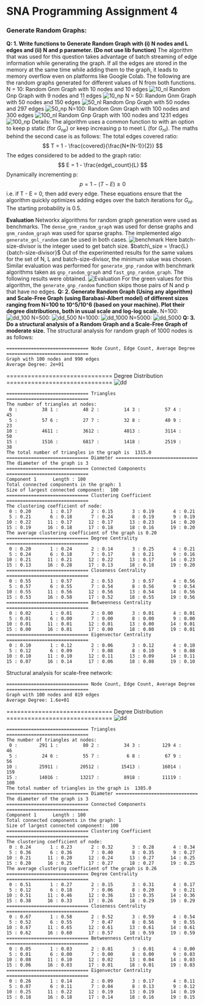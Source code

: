 # SNA Programming Assignment 4
### Generate Random Graphs:
**Q: 1. Write functions to Generate Random Graph with (i) N nodes and L edges and (ii) N and p parameter. (Do not use lib function)**
The algorithm that was used for this question takes advantage of batch streaming of edge information while generating the graph. If all the edges are stored in the memory at the same time while adding them to the graph, it leads to memory overflow even on platforms like Google Colab. 
The following are the random graphs generated for different values of N from both functions.
N = 10:
Random Gnm Graph with 10 nodes and 10 edges
![10_nl](images/10_nl.png) 
Random Gnp Graph with 9 nodes and 11 edges 
![10_np](images/10_np.png)
N = 50: 
Random Gnm Graph with 50 nodes and 150 edges
![50_nl](images/50_nl.png) 
Random Gnp Graph with 50 nodes and 297 edges
![50_np](images/50_np.png)
N=100:
Random Gnm Graph with 100 nodes and 300 edges
![100_nl](images/100_nl.png) 
Random Gnp Graph with 100 nodes and 1231 edges
![100_np](images/100_np.png)
Details:
The algorithm uses a common function to with an option to keep p static (for $G_{np}$) or keep increasing p to meet L (for $G_{nl}$). 
The maths behind the second case is as follows:
The total edges covered ratio:
$$ T = 1 - \frac{covered}{\frac{N*(N-1)}{2}} $$
The edges considered to be added to the graph ratio:
$$ E = 1 - \frac{edge\_count}{L} $$
Dynamically incrementing p:
$$ p = 1 - (T - E) \ge 0$$
i.e. if T - E = 0, then add every edge.
These equations ensure that the algorithm quickly optimizes adding edges over the batch iterations for $G_{nl}$. The starting probability is 0.5.

**Evaluation**
Networkx algorithms for random graph generation were used as benchmarks. The `dense_gnm_random_graph` was used for dense graphs and `gnm_random_graph` was used for sparse graphs. The implemented algo `generate_gnl_random` can be used in both cases. 
![benchmark](images/gnl.png)
Here batch-size-divisor is the integer used to get batch size. 
$batch\_size = \frac{L}{batch-size-divisor}$
Out of the experimented results for the same values for the set of N, L and batch-size-divisor, the minimum value was chosen.
Similar evaluation was performed for `generate_gnp_random` with benchmark algorithms taken as `gnp_random_graph` and `fast_gnp_random_graph`. 
The following results were obtained.
![Evaluation](images/gnp_till_N=1000.png)
For the green values for this algorithm, the `generate_gnp_random` function skips those pairs of N and p that have no edges.
**Q: 2. Generate Random Graph (Using any algorithm) and Scale-Free Graph (using Barabasi-Albert model) of different sizes ranging from N=100 to 10^5/10^6 (based on your machine). Plot their degree distributions, both in usual scale and log-log scale.**
N=100:
![dd_100](images/dd_100.png)
N=500:
![dd_500](images/dd_500.png)
N=1000:
![dd_1000](images/dd_1000.png)
N=5000:
![dd_5000](images/dd_5000.png)
**Q: 3. Do a structural analysis of a Random Graph and a Scale-Free Graph of moderate size.**
The structural analysis for random graph of 1000 nodes is as follows:
```
============================== Node Count, Edge Count, Average Degree ==============================
Graph with 100 nodes and 990 edges
Average Degree: 2e+01
```
============================== Degree Distribution ==============================
![dd](images/sa_random.png)
```
============================== Triangles ==============================
The number of triangles at nodes:
 0 :         38 1 :         48 2 :         14 3 :         57 4 :         45
 5 :         57 6 :         27 7 :         32 8 :         40 9 :         23
10 :         4611 :         3612 :         4013 :         3114 :         50
15 :         1516 :         6817 :         1418 :         2519 :         38
The total number of triangles in the graph is  1315.0
============================== Diameter ==============================
The diameter of the graph is 3
============================== Connected Components ==============================
Component 1      Length : 100
Total connected components in the graph: 1
Size of largest connected component:  100
============================== Clustering Coefficient ==============================
The clustering coefficient of node:
 0 : 0.20       1 : 0.17       2 : 0.15       3 : 0.19       4 : 0.21      
 5 : 0.21       6 : 0.18       7 : 0.24       8 : 0.19       9 : 0.19      
10 : 0.22      11 : 0.17      12 : 0.17      13 : 0.23      14 : 0.20      
15 : 0.19      16 : 0.18      17 : 0.18      18 : 0.16      19 : 0.20      
The average clustering coefficient of the graph is 0.20
============================== Degree Centrality ==============================
 0 : 0.20       1 : 0.24       2 : 0.14       3 : 0.25       4 : 0.21      
 5 : 0.24       6 : 0.18       7 : 0.17       8 : 0.21       9 : 0.16      
10 : 0.21      11 : 0.21      12 : 0.22      13 : 0.17      14 : 0.23      
15 : 0.13      16 : 0.28      17 : 0.13      18 : 0.18      19 : 0.20      
============================== Closeness Centrality ==============================
 0 : 0.55       1 : 0.57       2 : 0.53       3 : 0.57       4 : 0.56      
 5 : 0.57       6 : 0.55       7 : 0.54       8 : 0.56       9 : 0.54      
10 : 0.55      11 : 0.56      12 : 0.56      13 : 0.54      14 : 0.56      
15 : 0.53      16 : 0.58      17 : 0.52      18 : 0.55      19 : 0.56      
============================== Betweenness Centrality ==============================
 0 : 0.02       1 : 0.01       2 : 0.00       3 : 0.01       4 : 0.01      
 5 : 0.01       6 : 0.00       7 : 0.00       8 : 0.00       9 : 0.00      
10 : 0.01      11 : 0.01      12 : 0.01      13 : 0.00      14 : 0.01      
15 : 0.00      16 : 0.01      17 : 0.00      18 : 0.00      19 : 0.01      
============================== Eigenvector Centrality ==============================
 0 : 0.10       1 : 0.12       2 : 0.06       3 : 0.12       4 : 0.10      
 5 : 0.12       6 : 0.09       7 : 0.08       8 : 0.10       9 : 0.08      
10 : 0.10      11 : 0.10      12 : 0.11      13 : 0.09      14 : 0.11      
15 : 0.07      16 : 0.14      17 : 0.06      18 : 0.08      19 : 0.10      
```
Structural analysis for scale-free network:
```
============================== Node Count, Edge Count, Average Degree ==============================
Graph with 100 nodes and 819 edges
Average Degree: 1.6e+01
```
============================== Degree Distribution ==============================
![dd](images/dd_sf.png)
```
============================== Triangles ==============================
The number of triangles at nodes:
 0 :        291 1 :         80 2 :         34 3 :        129 4 :         46
 5 :         24 6 :         55 7 :          6 8 :         67 9 :         56
10 :        25911 :        20512 :        15413 :        16014 :        159
15 :        14016 :        13217 :         8918 :        11119 :        100
The total number of triangles in the graph is  1385.0
============================== Diameter ==============================
The diameter of the graph is 3
============================== Connected Components ==============================
Component 1      Length : 100
Total connected components in the graph: 1
Size of largest connected component:  100
============================== Clustering Coefficient ==============================
The clustering coefficient of node:
 0 : 0.24       1 : 0.23       2 : 0.32       3 : 0.28       4 : 0.34      
 5 : 0.36       6 : 0.36       7 : 0.40       8 : 0.35       9 : 0.27      
10 : 0.21      11 : 0.20      12 : 0.24      13 : 0.27      14 : 0.25      
15 : 0.20      16 : 0.25      17 : 0.27      18 : 0.27      19 : 0.25      
The average clustering coefficient of the graph is 0.26
============================== Degree Centrality ==============================
 0 : 0.51       1 : 0.27       2 : 0.15       3 : 0.31       4 : 0.17      
 5 : 0.12       6 : 0.18       7 : 0.06       8 : 0.20       9 : 0.21      
10 : 0.51      11 : 0.46      12 : 0.36      13 : 0.35      14 : 0.36      
15 : 0.38      16 : 0.33      17 : 0.26      18 : 0.29      19 : 0.29      
============================== Closeness Centrality ==============================
 0 : 0.67       1 : 0.58       2 : 0.52       3 : 0.59       4 : 0.54      
 5 : 0.52       6 : 0.55       7 : 0.47       8 : 0.56       9 : 0.55      
10 : 0.67      11 : 0.65      12 : 0.61      13 : 0.61      14 : 0.61      
15 : 0.62      16 : 0.60      17 : 0.57      18 : 0.59      19 : 0.59      
============================== Betweenness Centrality ==============================
 0 : 0.05       1 : 0.03       2 : 0.01       3 : 0.01       4 : 0.00      
 5 : 0.01       6 : 0.00       7 : 0.00       8 : 0.00       9 : 0.03      
10 : 0.08      11 : 0.10      12 : 0.02      13 : 0.04      14 : 0.03      
15 : 0.06      16 : 0.03      17 : 0.01      18 : 0.01      19 : 0.03      
============================== Eigenvector Centrality ==============================
 0 : 0.26       1 : 0.14       2 : 0.09       3 : 0.17       4 : 0.11      
 5 : 0.07       6 : 0.11       7 : 0.04       8 : 0.13       9 : 0.12      
10 : 0.25      11 : 0.22      12 : 0.19      13 : 0.19      14 : 0.19      
15 : 0.18      16 : 0.18      17 : 0.14      18 : 0.16      19 : 0.15      
```
